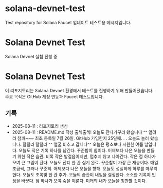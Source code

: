 # solana-devnet-test
Test repository for Solana Faucet
업데이트 테스트용 메시지입니다.
# Solana Devnet Test
Solana Devnet 실험 진행 중 
# Solana Devnet Test

이 리포지토리는 Solana Devnet 환경에서 테스트를 진행하기 위해 만들어졌습니다.  
주요 목적은 GitHub 계정 연동과 Faucet 테스트입니다.  

## 기록
- 2025-08-11 : 리포지토리 생성
- 2025-08-11 : README.md  작성
출첵출첵!
오늘도 잔디가꾸러 왔습니다 ^^
열려라 참깨~~~
최초 등록일 7월 26일. GitHub 가입한지 25일째. . .
오늘도 놀러 왔습니다.
랄랄라 랄랄라  ^^ 
얼굴 비추고 갑니다^^
오늘은 평소보다 시원한 여름 날입니다.
오늘도 작은 기록 하나를 남긴다. 꾸준함이 힘이다.
어제보다 나은 오늘을 만들기 위한 작은 습관.
비록 작은 발걸음이지만, 멈추지 않고 나아간다.
작은 점 하나가 모여 큰 그림이 된다.
오늘도 잔디 한 칸 심기 완료.
꾸준함이 가장 큰 재능이다.
매일 조금씩, 그러나 꾸준히.
어제보다 나은 오늘을 향해.
오늘도 성실하게 하루를 마무리한다.
오늘도 초록빛 한 칸 추가.
오늘의 습관이 내일을 결정한다.
소소한 기록이 인생을 바꾼다.
점 하나가 모여 숲을 이룬다.
미래의 내가 오늘을 칭찬할 것이다.
